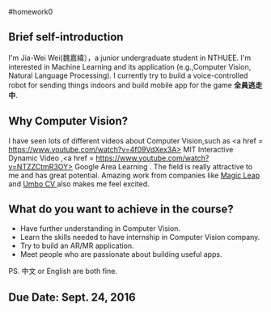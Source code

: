 #homework0


## Brief self-introduction
I'm Jia-Wei Wei(魏嘉緯），a junior undergraduate student in NTHUEE. I'm interested in Machine Learning and its application (e.g.,Computer Vision, Natural Language Processing). I currently try to build a voice-controlled robot for sending things indoors and build mobile app for the game <b>全員逃走中</b>. 
## Why Computer Vision? 
I have seen lots of different videos about Computer Vision,such as <a href = https://www.youtube.com/watch?v=4f09VdXex3A> MIT Interactive Dynamic Video </a>,<a href = https://www.youtube.com/watch?v=NTZZCtmR3OY> Google Area Learning </a>. The field is really attractive to me and has great potential. Amazing work from companies like <a href = https://www.magicleap.com/#/home> Magic Leap</a> and <a href = https://www.umbocv.com/> Umbo CV </a> also makes me feel excited.
## What do you want to achieve in the course? 
<ul>
  <li> Have further understanding in Computer Vision.</li> 
  <li> Learn the skills needed to have internship in Computer Vision company.</li>
  <li> Try to build an AR/MR application.</li>
  <li> Meet people who are passionate about building useful apps. 
</ul>

PS. 中文 or English are both fine.

## Due Date: Sept. 24, 2016
